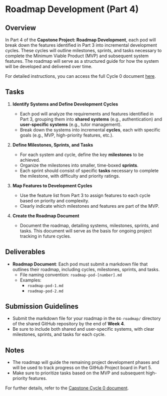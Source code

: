 # Roadmap Development (Part 4)

## Overview

In Part 4 of the **Capstone Project: Roadmap Development**, each pod will break down the features identified in Part 3 into incremental development cycles. These cycles will outline milestones, sprints, and tasks necessary to complete the Minimum Viable Product (MVP) and subsequent system features. The roadmap will serve as a structured guide for how the system will be developed and delivered over time.

For detailed instructions, you can access the full Cycle 0 document [here](https://github.com/4210-Capstones/4210-course-resources/blob/main/Capstone/4210_Capstone_Cycle_0.pdf).

## Tasks

1. **Identify Systems and Define Development Cycles**
   - Each pod will analyze the requirements and features identified in Part 3, grouping them into **shared systems** (e.g., authentication) and **user-specific systems** (e.g., tutor management).
   - Break down the systems into incremental **cycles**, each with specific goals (e.g., MVP, high-priority features, etc.).

2. **Define Milestones, Sprints, and Tasks**
   - For each system and cycle, define the key **milestones** to be achieved.
   - Organize the milestones into smaller, time-boxed **sprints**.
   - Each sprint should consist of specific **tasks** necessary to complete the milestone, with difficulty and priority ratings.

3. **Map Features to Development Cycles**
   - Use the feature list from Part 3 to assign features to each cycle based on priority and complexity.
   - Clearly indicate which milestones and features are part of the MVP.

4. **Create the Roadmap Document**
   - Document the roadmap, detailing systems, milestones, sprints, and tasks. This document will serve as the basis for ongoing project tracking in future cycles.

## Deliverables

- **Roadmap Document**: Each pod must submit a markdown file that outlines their roadmap, including cycles, milestones, sprints, and tasks.
  - File naming convention: `roadmap-pod-[number].md`
  - Examples:
    - `roadmap-pod-1.md`
    - `roadmap-pod-2.md`

## Submission Guidelines

- Submit the markdown file for your roadmap in the `04-roadmap/` directory of the shared GitHub repository by the end of **Week 4**.
- Be sure to include both shared and user-specific systems, with clear milestones, sprints, and tasks for each cycle.

## Notes

- The roadmap will guide the remaining project development phases and will be used to track progress on the GitHub Project board in Part 5.
- Make sure to prioritize tasks based on the MVP and subsequent high-priority features.

For further details, refer to the [Capstone Cycle 0 document](https://github.com/4210-Capstones/4210-course-resources/blob/main/Capstone/4210_Capstone_Cycle_0.pdf).
